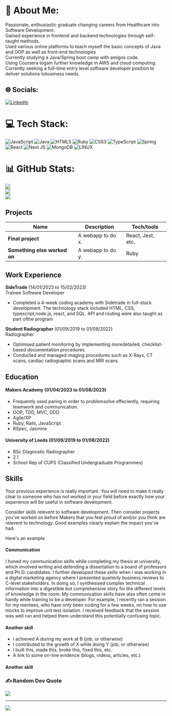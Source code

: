
# 💫 About Me:
Passionate, enthusiastic graduate changing careers from Healthcare into Software Development. <br>Gained experience in frontend and backend technologies through self-taught methods. <br>Used various online platforms to teach myself the basic concepts of Java and OOP as well as front-end technologies<br>Currently studying a Java/Spring boot camp with amigos code. <br>Using Coursera togain further knowledge in AWS and cloud computing.<br>Currently seeking a full-time entry level software developer position to deliver solutions tobusiness needs.


## 🌐 Socials:
[![LinkedIn](https://img.shields.io/badge/LinkedIn-%230077B5.svg?logo=linkedin&logoColor=white)](https://linkedin.com/in/https://www.linkedin.com/in/shoaiblatif11/) 

# 💻 Tech Stack:
![JavaScript](https://img.shields.io/badge/javascript-%23323330.svg?style=for-the-badge&logo=javascript&logoColor=%23F7DF1E) ![Java](https://img.shields.io/badge/java-%23ED8B00.svg?style=for-the-badge&logo=java&logoColor=white) ![HTML5](https://img.shields.io/badge/html5-%23E34F26.svg?style=for-the-badge&logo=html5&logoColor=white) ![Ruby](https://img.shields.io/badge/ruby-%23CC342D.svg?style=for-the-badge&logo=ruby&logoColor=white) ![CSS3](https://img.shields.io/badge/css3-%231572B6.svg?style=for-the-badge&logo=css3&logoColor=white) ![TypeScript](https://img.shields.io/badge/typescript-%23007ACC.svg?style=for-the-badge&logo=typescript&logoColor=white) ![Spring](https://img.shields.io/badge/spring-%236DB33F.svg?style=for-the-badge&logo=spring&logoColor=white) ![React](https://img.shields.io/badge/react-%2320232a.svg?style=for-the-badge&logo=react&logoColor=%2361DAFB) ![Next JS](https://img.shields.io/badge/Next-black?style=for-the-badge&logo=next.js&logoColor=white) ![MongoDB](https://img.shields.io/badge/MongoDB-%234ea94b.svg?style=for-the-badge&logo=mongodb&logoColor=white) ![LINUX](https://img.shields.io/badge/Linux-FCC624?style=for-the-badge&logo=linux&logoColor=black)
# 📊 GitHub Stats:
![](https://github-readme-stats.vercel.app/api?username=shoaiblatif22&theme=gruvbox&hide_border=false&include_all_commits=false&count_private=false)<br/>
![](https://github-readme-streak-stats.herokuapp.com/?user=shoaiblatif22&theme=gruvbox&hide_border=false)<br/>
![](https://github-readme-stats.vercel.app/api/top-langs/?username=shoaiblatif22&theme=gruvbox&hide_border=false&include_all_commits=false&count_private=false&layout=compact)


## Projects

| Name                         | Description       | Tech/tools        |
| ---------------------------- | ----------------- | ----------------- |
| **Final project**            | A webapp to do x. | React, Jest, etc. |
| **Something else worked on** | A webapp to do y. | Ruby              |

## Work Experience

**SideTrade** (14/01/2023 to 15/02/2023)  
Trainee Software Developer

- Completed a 4-week coding academy with Sidetrade in full-stack development. The technology stack
included HTML, CSS, typescript,node.js, react, and SQL. API and routing were also taught as part ofthe
program

**Student Radiographer** (01/09/2019 to 01/08/2022)  
Radiographer

- Optimised patient monitoring by implementing moredetailed, checklist-based documentation procedures.
- Conducted and managed imaging procedures such as X-Rays, CT scans, cardiac radiographic scans and MRI scans.

## Education

#### Makers Academy (01/04/2023 to 01/08/2023)
- Frequently used paring in order to problemsolve effeciently, requiring teamwork and communication. 
- OOP, TDD, MVC, DDD
- Agile/XP
- Ruby, Rails, JavaScript
- RSpec, Jasmine

#### University of Leeds (01/09/2019 to 01/08/2022)

- BSc Diagnostic Radiographer
- 2.1
- School Rep of CUPS (Classified Undergraduate Programmes)

## Skills

Your previous experience is really important. You will need to make it really clear to someone who has not worked in your field before exactly how your experience will be useful in software development.

Consider skills relevent to software development. Then consider projects you've worked on before Makers that you feel proud of and/or you think are relevent to technology. Good examples clearly explain the impact you've had. 

Here's an example

#### Communication
I honed my communication skills while completing my thesis at university, which involved writing and defending a dissertation to a board of professors and Ph.D. candidates. I further developed these skills when I was working in a digital marketing agency where I presented quarterly business reviews to C-level stakeholders. In doing so, I synthesised complex technical information into a digestible but comprehensive story for the different levels of knowledge in the room. My communication skills have also often come in handy while training to be a developer. For example, I recently ran a session for my mentees, who have only been coding for a few weeks, on how to use mocks to improve unit test isolation. I received feedback that the session was well run and helped them understand this potentially confusing topic.

#### Another skill

- I achieved A during my work at B (job, or otherwise)
- I contributed to the growth of X while doing Y (job, or otherwise)
- I built this, made this, broke this, fixed this, etc.
- A link to some on-line evidence (blogs, videos, articles, etc.)

#### Another skill


### ✍️ Random Dev Quote
![](https://quotes-github-readme.vercel.app/api?type=horizontal&theme=gruvbox)

---
[![](https://visitcount.itsvg.in/api?id=shoaiblatif22&icon=0&color=1)](https://visitcount.itsvg.in)

<!-- Proudly created with GPRM ( https://gprm.itsvg.in ) -->
